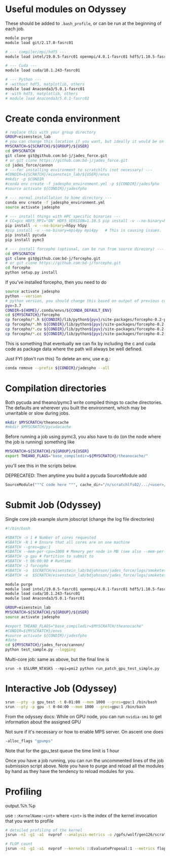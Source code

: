 
Useful modules on Odyssey
=====

These should be added to `.bash_profile`, or can be run at the beginning of each job.

```bash
module purge
module load git/2.17.0-fasrc01

# --- compiler/mpi/hdf5 ---
module load intel/19.0.5-fasrc01 openmpi/4.0.1-fasrc01 hdf5/1.10.5-fasrc01

# --- Cuda ---
module load cuda/10.1.243-fasrc01

# --- Python ---
# -without hdf5, matplotlib, others
module load Anaconda3/5.0.1-fasrc01
# -with hdf5, matplotlib, others
# module load Anaconda3/5.0.1-fasrc02
```

Create conda environment
====

```bash
# replace this with your group directory
GROUP=eisenstein_lab
# you can change this location if you want, but ideally it would be on fast disks
MYSCRATCH=${SCRATCH}/${GROUP}/${USER}
cd $MYSCRATCH
git clone git@github.com:bd-j/jades_force.git
# or git clone https://github.com:bd-j/jades_force.git
cd jades_force/cannon
# ---for installing environment to scratchlfs (not necessary) ---
#CONDIR=${SCRATCH}/eisenstein_lab/${USER}/envs
#mkdir -p $CONDIR
#conda env create -f jadespho_environment.yml -p ${CONDIR}/jadesfpho
#source activate ${CONDIR}/jadesfpho

# --- normal installation to home directory ---
conda env create -f jadespho_environment.yml
source activate jadespho

# --- install things with HPC specific binaries ---
# CC=gcc HDF5_MPI="ON" HDF5_VERSION=1.10.5 pip install -v --no-binary=h5py h5py
pip install -v --no-binary=h5py h5py
#pip install -v --no-binary=mpi4py mpi4py   # This is causing issues.
pip install pycuda
pip install pymc3

# --- install forcepho (optional, can be run from source direcory) ---
cd $MYSCRATCH
git clone git@github.com:bd-j/forcepho.git
# or git clone https://github.com:bd-j/forcepho.git
cd forcepho
python setup.py install
```

If you've installed forcepho, then you need to do

```bash
source activate jadespho
python --version
# python version, you should change this based on output of previous command
pyv=3.7
CONDIR=${HOME}/.conda/envs/${CONDA_DEFAULT_ENV}
cd ${MYSCRATCH}/forcepho
cp forcepho/*.h ${CONDIR}/lib/python${pyv}/site-packages/forcepho-0.2-py${pyv}.egg/forcepho/
cp forcepho/*.hh ${CONDIR}/lib/python${pyv}/site-packages/forcepho-0.2-py${pyv}.egg/forcepho/
cp forcepho/*.cu ${CONDIR}/lib/python${pyv}/site-packages/forcepho-0.2-py${pyv}.egg/forcepho/
cp forcepho/*.cc ${CONDIR}/lib/python${pyv}/site-packages/forcepho-0.2-py${pyv}.egg/forcepho/
```

This is something that eventually we can fix by including the c and cuda code as package data where the path will always be well defined.

Just FYI (don't run this) To delete an env, use e.g.:

```bash
conda remove --prefix ${CONDIR}/jadespho --all
```

Compilation directories
====
Both pycuda and theano/pymc3 write compiled things to cache directories.  
The defaults are wherever you built the environment, which may be unwritable or slow during jobs.

```bash
mkdir $MYSCRATCH/theanocache
#mkdir $MYSCRATCH/pycudacache
```

Before running a job using pymc3, you also have to do (on the node where the job is running) something like
```bash
MYSCRATCH=${SCRATCH}/${GROUP}/${USER}
export THEANO_FLAGS="base_compiledir=${MYSCRATCH}/theanocache/"
```

you'll see this in the scripts below.

DEPRECATED: Then anytime you build a pycuda SourceModule add
```python
SourceModule("""C code here """, cache_dir="/n/scratchlfs02/.../<user>/bdjohnson/pycudacache/")
```

Submit Job (Odyssey)
=====

Single core job example slurm jobscript (change the log file directories)

```bash
#!/bin/bash

#SBATCH -n 1 # Number of cores requested
#SBATCH -N 1 # Ensure that all cores are on one machine
#SBATCH --gres=gpu:1
#SBATCH --mem-per-cpu=1000 # Memory per node in MB (see also --mem-per-cpu)
#SBATCH -p gpu # Partition to submit to
#SBATCH -t 06:00:00 # Runtime
#SBATCH -J forcepho
#SBATCH -o  $SCRATCH/eisenstein_lab/bdjohnson/jades_force/logs/smoketest_%A_%a.out # Standard out goes to this file
#SBATCH -e  $SCRATCH/eisenstein_lab/bdjohnson/jades_force/logs/smoketest%A_%a.err # Standard err goes to this file

module purge
module load intel/19.0.5-fasrc01 openmpi/4.0.1-fasrc01 hdf5/1.10.5-fasrc01
module load cuda/10.1.243-fasrc01
module load Anaconda3/5.0.1-fasrc01

GROUP=eisenstein_lab
MYSCRATCH=${SCRATCH}/${GROUP}/${USER}
source activate jadespho

#export THEANO_FLAGS="base_compiledir=$MYSCRATCH/theanocache"
#CONDIR=${MYSCRATCH}/envs
#source activate ${CONDIR}/jadesfpho
#date
cd ${MYSCRATCH}/jades_force/cannon/
python test_sample.py --logging
```

Multi-core job: same as above, but the final line is

```
srun -n $SLURM_NTASKS --mpi=pmi2 python run_patch_gpu_test_simple.py
```

Interactive Job (Odyssey)
=======

```bash
srun --pty -p gpu_test -t 0-01:00 --mem 1000 --gres=gpu:1 /bin/bash
srun --pty -p gpu -t 0-04:00 --mem 1000 --gres=gpu:1 /bin/bash
```

From the odyssey docs: While on GPU node, you can run `nvidia-smi` to get information about the assigned GPU

Not sure if it's necessary or how to enable MPS server.  On ascent one does

```bash
-alloc_flags "gpumps"
```

Note that for the gpu_test queue the time limit is 1 hour

Once you have a job running, you can run the uncommented lines of the job submission script above. Note you have to purge and reload all the modules by hand as they have the tendency to reload modules for you.


Profiling 
======
output.%h.%p

use `::KernelName:<int>` where `<int>` is the index of the kernel invocation that you want to profile

```bash
# detailed profiling of the kernel
jsrun -n1 -g1 -a1  nvprof --analysis-metrics -o /gpfs/wolf/gen126/scratch/bdjohnson/large_prof_metrics%h.%p.nvvp python run_patch_gpu_test_simple.py 

# FLOP count
jsrun -n1 -g1 -a1  nvprof --kernels ::EvaluateProposal:1 --metrics flop_count_sp python run_patch_gpu_test_simple.py
```